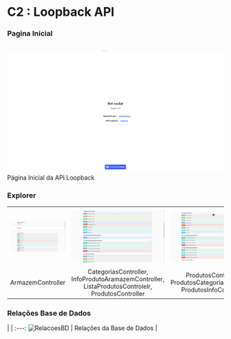 # C2 : Loopback API

### Pagina Inicial
| |
:---: |
![An alternative description](images/inicial.png) 
Página Inicial da API Loopback


### Explorer
| | | | |
:---: | :---: | :---: | :---:
![Imagem1](images/1.png) | ![Imagem2](images/2.png) | ![Imagem3](images/3.png) | ![Imagem4](images/4.png)
ArmazemController |  CategoriasController, InfoProdutoAramazemController, ListaProdutosControlelr, ProdutosController | ProdutosController, ProdutosCategoriasController, ProdutosInfoController | UtilizadoresController, UtilizadoresListaProdutosController


### Relações Base de Dados
| |
:---:
![RelacoesBD](https://github.com/RackITPW/report/blob/main/bd/relacoesBD/modelo.PNG) |
Relações da Base de Dados |
